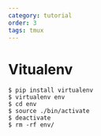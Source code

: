 ```yaml
---
category: tutorial
order: 3
tags: tmux
---
```

# Vitualenv
```
$ pip install virtualenv    
$ virtualenv env
$ cd env
$ source ./bin/activate
$ deactivate
$ rm -rf env/
```
